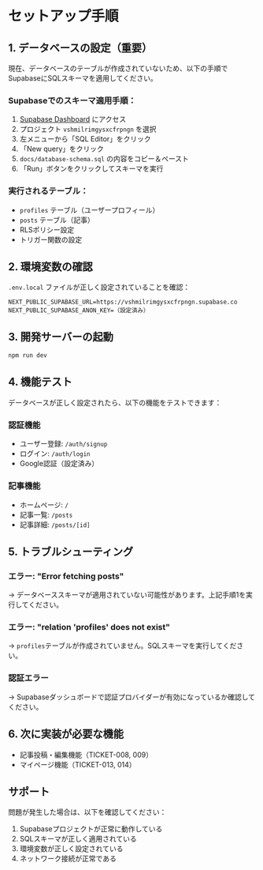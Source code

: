 # セットアップ手順

## 1. データベースの設定（重要）

現在、データベースのテーブルが作成されていないため、以下の手順でSupabaseにSQLスキーマを適用してください。

### Supabaseでのスキーマ適用手順：

1. [Supabase Dashboard](https://supabase.com/dashboard) にアクセス
2. プロジェクト `vshmilrimgysxcfrpngn` を選択
3. 左メニューから「SQL Editor」をクリック
4. 「New query」をクリック
5. `docs/database-schema.sql` の内容をコピー＆ペースト
6. 「Run」ボタンをクリックしてスキーマを実行

### 実行されるテーブル：
- `profiles` テーブル（ユーザープロフィール）
- `posts` テーブル（記事）
- RLSポリシー設定
- トリガー関数の設定

## 2. 環境変数の確認

`.env.local` ファイルが正しく設定されていることを確認：

```
NEXT_PUBLIC_SUPABASE_URL=https://vshmilrimgysxcfrpngn.supabase.co
NEXT_PUBLIC_SUPABASE_ANON_KEY=（設定済み）
```

## 3. 開発サーバーの起動

```bash
npm run dev
```

## 4. 機能テスト

データベースが正しく設定されたら、以下の機能をテストできます：

### 認証機能
- ユーザー登録: `/auth/signup`
- ログイン: `/auth/login`
- Google認証（設定済み）

### 記事機能
- ホームページ: `/`
- 記事一覧: `/posts`
- 記事詳細: `/posts/[id]`

## 5. トラブルシューティング

### エラー: "Error fetching posts"
→ データベーススキーマが適用されていない可能性があります。上記手順1を実行してください。

### エラー: "relation 'profiles' does not exist"
→ `profiles`テーブルが作成されていません。SQLスキーマを実行してください。

### 認証エラー
→ Supabaseダッシュボードで認証プロバイダーが有効になっているか確認してください。

## 6. 次に実装が必要な機能

- 記事投稿・編集機能（TICKET-008, 009）
- マイページ機能（TICKET-013, 014）

## サポート

問題が発生した場合は、以下を確認してください：
1. Supabaseプロジェクトが正常に動作している
2. SQLスキーマが正しく適用されている
3. 環境変数が正しく設定されている
4. ネットワーク接続が正常である